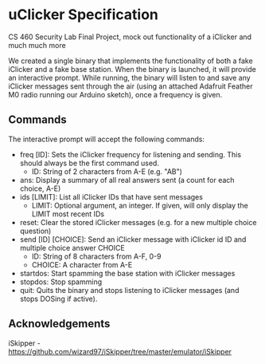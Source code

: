# uClicker Specification
CS 460 Security Lab Final Project, mock out functionality of a iClicker and much much more

We created a single binary that implements the functionality of both a fake iClicker and a fake base station. When the binary is launched, it will provide an interactive prompt. While running, the binary will listen to and save any iClicker messages sent through the air (using an attached Adafruit Feather M0 radio running our Arduino sketch), once a frequency is given.

## Commands
The interactive prompt will accept the following commands:
- freq [ID]: Sets the iClicker frequency for listening and sending. This should always be the first command used.
  - ID: String of 2 characters from A-E (e.g. "AB")
- ans: Display a summary of all real answers sent (a count for each choice, A-E)
- ids [LIMIT]: List all iClicker IDs that have sent messages
  - LIMIT: Optional argument, an integer. If given, will only display the LIMIT most recent IDs
- reset: Clear the stored iClicker messages (e.g. for a new multiple choice question)
- send [ID] [CHOICE]: Send an iClicker message with iClicker id ID and multiple choice answer CHOICE
  - ID: String of 8 characters from A-F, 0-9
  - CHOICE: A character from A-E
- startdos: Start spamming the base station with iClicker messages
- stopdos: Stop spamming
- quit: Quits the binary and stops listening to iClicker messages (and stops DOSing if active).

## Acknowledgements
iSkipper - https://github.com/wizard97/iSkipper/tree/master/emulator/iSkipper
